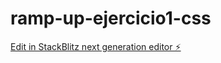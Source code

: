 # ramp-up-ejercicio1-css

[Edit in StackBlitz next generation editor ⚡️](https://stackblitz.com/~/github.com/adrianortzs/ramp-up-ejercicio1-css)
